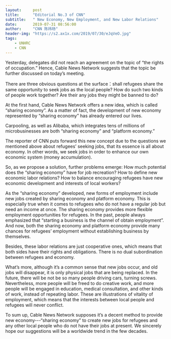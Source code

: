 ```yaml
---
layout:     post
title:      "Editorial No.3 of CNN"
subtitle:   " New Economy, New Employment, and New Labor Relations"
date:       2019-07-31 08:56:00
author:     "CNN 陈祎旸"
header-img: "https://s2.ax1x.com/2019/07/30/eJqVeO.jpg"
tags:
    - UNHRC
    - CNN
---
```


Yesterday, delegates did not reach an agreement on the topic of “the rights of occupation.” Hence, Cable News Network suggests that the topic be further discussed on today’s meeting.  
 
There are three obvious questions at the surface：shall refugees share the same opportunity to seek jobs as the local people? How do such two kinds of people work together? Are their any jobs they might be banned to do?  
   
At the first hand, Cable News Network offers a new idea, which is called “sharing economy”. As a matter of fact, the development of new economy represented by “sharing economy” has already entered our lives.  
   
Carpooling, as well as Alibaba, which integrates tens of millions of microbusinesses are both “sharing economy” and “platform economy.”  

The reporter of CNN puts forward this new concept due to the questions we mentioned above about refugees’ seeking jobs, that its essence is all about economy. In other words, we seek jobs in order to enhance our own economic system (money accumulation).  

So, as we propose a solution, further problems emerge: How much potential does the “sharing economy” have for job recreation? How to define new economic labor relations? How to balance encouraging refugees have new economic development and interests of local workers?  

As the “sharing economy” developed, new forms of employment include new jobs created by sharing economy and platform economy. This is especially true when it comes to refugees who do not have a regular job but need an income at once. The sharing economy provides more flexible employment opportunities for refugees. In the past, people always emphasized that “starting a business is the channel of obtain employment”. And now, both the sharing economy and platform economy provide many chances for refugees’ employment without establishing business by themselves.  

Besides, these labor relations are just cooperative ones, which means that both sides have their rights and obligations. There is no dual subordination between refugees and economy.   

What’s more, although it’s a common sense that new jobs occur, and old jobs will disappear, it is only physical jobs that are being replaced. In the future, there will be not be so many people driving cars, turning screws. Nevertheless, more people will be freed to do creative work, and more people will be engaged in education, medical consultation, and other kinds of work, instead of repeating labor. These are illustrations of vitality of employment, which means that the interests between local people and refugees will never conflict.  

To sum up, Cable News Network supposes it’s a decent method to provide new economy---“sharing economy” to create new jobs for refugees and any other local people who do not have their jobs at present. We sincerely hope our suggestions will be a worldwide trend in the few decades.


